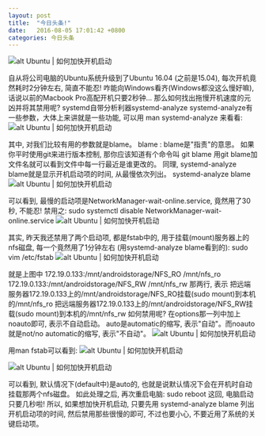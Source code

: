 ```yaml
---
layout: post
title:  "今日头条!"
date:   2016-08-05 17:01:42 +0800
categories: 今日头条
---
```

![alt Ubuntu | 如何加快开机启动](http://p1.pstatp.com/large/ac800073da9b5550968)


自从将公司电脑的Ubuntu系统升级到了Ubuntu 16.04 (之前是15.04), 每次开机竟然耗时2分钟左右, 简直不能忍! 咋能向Windows看齐(Windows都没这么慢好嘛), 话说以前的Macbook Pro高配开机只要2秒钟...
那么如何找出拖慢开机速度的元凶并将其禁用呢?
systemd自带分析利器systemd-analyze
systemd-analyze有一些参数，大体上来讲就是一些功能, 可以用
man systemd-analyze
来看看:
![alt Ubuntu | 如何加快开机启动](http://p3.pstatp.com/large/b0a00043c640655af2b)


其中, 对我们比较有用的参数就是blame。
blame : blame是"指责"的意思。
如果你平时使用git来进行版本控制, 那你应该知道有个命令叫
git blame
用git blame加文件名就可以看到文件中每一行最近是谁更改的。
同理, systemd-analyze blame就是显示开机启动项的时间, 从最慢依次列出。
systemd-analyze blame
![alt Ubuntu | 如何加快开机启动](http://p3.pstatp.com/large/b0d0004f63841d29b28)


可以看到, 最慢的启动项是NetworkManager-wait-online.service, 竟然用了30秒, 不能忍!
禁用之:
sudo systemctl disable NetworkManager-wait-online.service
![alt Ubuntu | 如何加快开机启动](http://p3.pstatp.com/large/ac70007fa3b7e039b2d)


其实, 昨天我还禁用了两个启动项, 都是fstab中的, 用于挂载(mount)服务器上的nfs磁盘, 每一个竟然用了1分钟左右 (用systemd-analyze blame看到的):
sudo vim /etc/fstab
![alt Ubuntu | 如何加快开机启动](http://p3.pstatp.com/large/b0c0004fc659a691d43)


就是上图中
172.19.0.133:/mnt/androidstorage/NFS_RO /mnt/nfs_ro
172.19.0.133:/mnt/androidstorage/NFS_RW /mnt/nfs_rw
那两行, 表示
把远端服务器172.19.0.133上的/mnt/androidstorage/NFS_RO挂载(sudo mount)到本机的/mnt/nfs_ro
把远端服务器172.19.0.133上的/mnt/androidstorage/NFS_RW挂载(sudo mount)到本机的/mnt/nfs_rw
如何禁用呢?
在options那一列中加上 noauto即可, 表示不自动启动。
auto是automatic的缩写, 表示"自动"。而noauto就是not/no automatic的缩写, 表示"不自动"。
![alt Ubuntu | 如何加快开机启动](http://p2.pstatp.com/large/b0e0004f3e8437b221a)


用man fstab可以看到:
![alt Ubuntu | 如何加快开机启动](http://p1.pstatp.com/large/ac8000740b1ca4e548a)


![alt Ubuntu | 如何加快开机启动](http://p3.pstatp.com/large/b0e0004f64645ae91b5)


可以看到, 默认情况下(default中)是auto的, 也就是说默认情况下会在开机时自动挂载那两个nfs磁盘。
如此处理之后, 再次重启电脑:
sudo reboot
这回, 电脑启动只要几秒啦!
所以, 如果想加快开机启动, 只要先用
systemd-analyze blame
列出开机启动项的时间, 然后禁用那些很慢的即可, 不过也要小心, 不要近用了系统的关键启动项。
